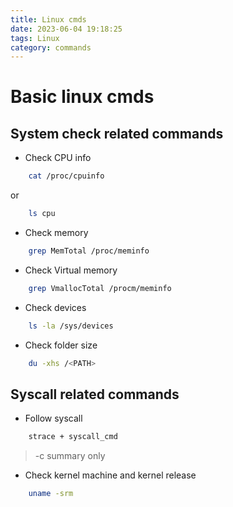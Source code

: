 ```yaml
---
title: Linux cmds
date: 2023-06-04 19:18:25
tags: Linux
category: commands
---
```


# Basic linux cmds

## System check related commands

- Check CPU info

``` bash
    cat /proc/cpuinfo
```

or 

``` bash
    ls cpu
```

- Check memory

``` bash
    grep MemTotal /proc/meminfo
```

- Check Virtual memory

``` bash
    grep VmallocTotal /procm/meminfo 
```

- Check devices

``` bash
    ls -la /sys/devices
```

- Check folder size
``` bash
    du -xhs /<PATH>
```
## Syscall related commands

- Follow syscall

``` bash
    strace + syscall_cmd
```

> -c summary only

- Check kernel machine and kernel release

``` bash
    uname -srm
```


